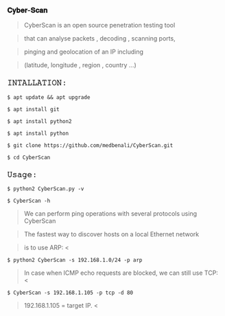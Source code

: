 ### 𝐂𝐲𝐛𝐞𝐫-𝐒𝐜𝐚𝐧

> CyberScan is an open source penetration testing tool   

> that can analyse packets , decoding , scanning ports,   

> pinging and geolocation of an IP including  

> (latitude, longitude , region , country ...)  

### 𝙸𝙽𝚃𝙰𝙻𝙻𝙰𝚃𝙸𝙾𝙽 :
```
$ apt update && apt upgrade  
```
```
$ apt install git 
```
```
$ apt install python2  
```
```
$ apt install python 
```
```
$ git clone https://github.com/medbenali/CyberScan.git  
```
```
$ cd CyberScan  
```

### 𝚄𝚜𝚊𝚐𝚎 : 
```
$ python2 CyberScan.py -v 
```
```
$ CyberScan -h  
```

> We can perform ping operations with several protocols using CyberScan  

> The fastest way to discover hosts on a local Ethernet network  

> is to use ARP: < 
```
$ python2 CyberScan -s 192.168.1.0/24 -p arp  
```
> In case when ICMP echo requests are blocked, we can still use TCP: < 
```
$ CyberScan -s 192.168.1.105 -p tcp -d 80  
```
> 192.168.1.105 = target IP. <
